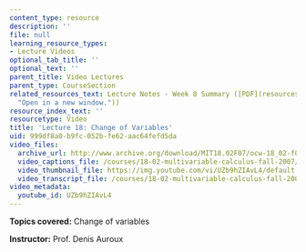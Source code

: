 ```yaml
---
content_type: resource
description: ''
file: null
learning_resource_types:
- Lecture Videos
optional_tab_title: ''
optional_text: ''
parent_title: Video Lectures
parent_type: CourseSection
related_resources_text: Lecture Notes - Week 8 Summary ([PDF](resources/lec_week8
  "Open in a new window."))
resource_index_text: ''
resourcetype: Video
title: 'Lecture 18: Change of Variables'
uid: 999df8a0-b9fc-052b-fe62-aac64fefd5da
video_files:
  archive_url: http://www.archive.org/download/MIT18.02F07/ocw-18_02-f07-lec18_300k.mp4
  video_captions_file: /courses/18-02-multivariable-calculus-fall-2007/404b54da70385853bd1a622f67652497_UZb9hZIAvL4.vtt
  video_thumbnail_file: https://img.youtube.com/vi/UZb9hZIAvL4/default.jpg
  video_transcript_file: /courses/18-02-multivariable-calculus-fall-2007/94fecde4fa2b1cc6f9206e823057a3c1_UZb9hZIAvL4.pdf
video_metadata:
  youtube_id: UZb9hZIAvL4
---
```


**Topics covered:** Change of variables

**Instructor:** Prof. Denis Auroux